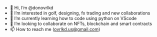 - 👋 Hi, I’m @donovrlkd
- 👀 I’m interested in golf, designing, fx trading and new collaborations
- 🌱 I’m currently learning how to code using python on VScode
- 💞️ I’m looking to collaborate on NFTs, blockchain and smart contracts
- 📫 How to reach me (ovrlkd.us@gmail.com)

<!---
donovrlkd/donovrlkd is a ✨ special ✨ repository because its `README.md` (this file) appears on your GitHub profile.
You can click the Preview link to take a look at your changes.
--->
